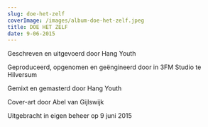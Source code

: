 ```yaml
---
slug: doe-het-zelf
coverImage: /images/album-doe-het-zelf.jpeg
title: DOE HET ZELF
date: 9-06-2015
---
```


Geschreven en uitgevoerd door Hang Youth

Geproduceerd, opgenomen en geëngineerd door in 3FM Studio te Hilversum

Gemixt en gemasterd door Hang Youth

Cover-art door Abel van Gijlswijk

Uitgebracht in eigen beheer op 9 juni 2015
